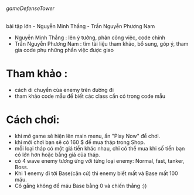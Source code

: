 ###### gameDefenseTower
bài tập lớn - Nguyễn Minh Thắng - Trần Nguyễn Phương Nam
+ Nguyễn Minh Thắng : lên ý tưởng, phân công việc, code chính
+ Trần Nguyễn Phương Nam : tìm tài liệu tham khảo, bổ sung, góp ý, tham gia code phụ những phần việc được giao
# Tham khảo :
+ cách di chuyển của enemy trên đường đi
+ tham khảo code mẫu để biết các class cần có trong code mẫu
# Cách chơi:
+ khi mở game sẽ hiện lên main menu, ấn "Play Now" để chơi.
+ khi mới chơi bạn sẽ có 160 $ để mua tháp trong Shop.
+ mỗi loại tháp có một giá tiền khác nhau, chỉ có thể mua khi số tiền bạn có lớn hơn hoặc bằng giá của tháp.
+ có 4 wave enemy tương ứng với từng loại enemy: Normal, fast, tanker, Boss.
+ Khi 1 enemy đi tới Base(căn cứ) thì enemy biết mất và Base mất 100 máu.
+ Cố gắng không để máu Base bằng 0 và chiến thắng :))
